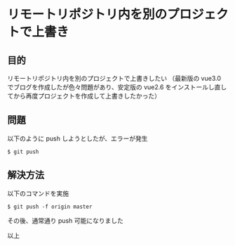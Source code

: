 # リモートリポジトリ内を別のプロジェクトで上書き

## 目的

リモートリポジトリ内を別のプロジェクトで上書きしたい
（最新版の vue3.0 でブログを作成したが色々問題があり、安定版の vue2.6 をインストールし直してから再度プロジェクトを作成して上書きしたかった）

## 問題

以下のように push しようとしたが、エラーが発生

```
$ git push
```

## 解決方法

以下のコマンドを実施

```
$ git push -f origin master
```

その後、通常通り push 可能になりました

以上
